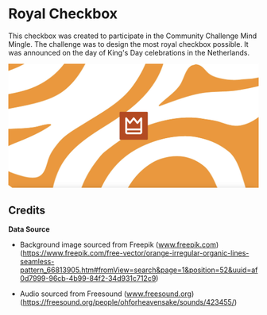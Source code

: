 # Royal Checkbox

This checkbox was created to participate in the Community Challenge Mind Mingle. The challenge was to design the most royal checkbox possible. It was announced on the day of King's Day celebrations in the Netherlands.

<img src="./public/image/Screenshot.png">

## Credits

**Data Source**

- Background image sourced from Freepik (www.freepik.com) (https://www.freepik.com/free-vector/orange-irregular-organic-lines-seamless-pattern_66813905.htm#fromView=search&page=1&position=52&uuid=af0d7999-96cb-4b99-84f2-34d931c712c9)

- Audio sourced from Freesound (www.freesound.org) (https://freesound.org/people/ohforheavensake/sounds/423455/)
